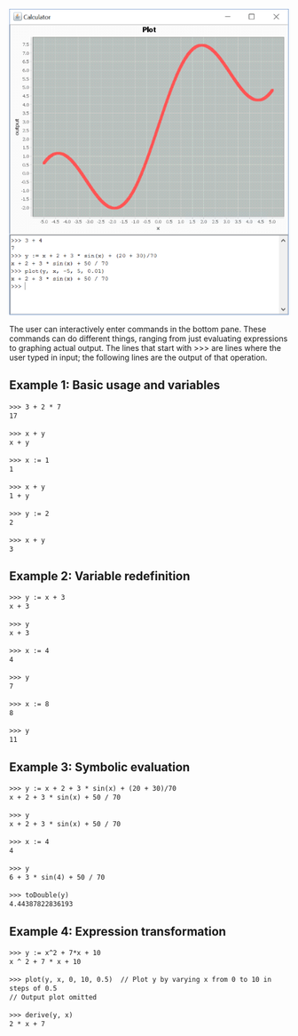 ![Finished program](/imgs/calculator-screenshot.png)

The user can interactively enter commands in the bottom pane. These commands can do different things, ranging from just evaluating expressions to graphing actual output. The lines that start with >>> are lines where the user typed in input; the following lines are the output of that operation.

## Example 1: Basic usage and variables

<pre class=" line-numbers language-pseudocode"><code class=" language-pseudocode"><span class="token operator">&gt;&gt;&gt;</span> <span class="token number">3</span> <span class="token operator">+</span> <span class="token number">2</span> <span class="token operator">*</span> <span class="token number">7</span>
<span class="token number">17</span>

<span class="token operator">&gt;&gt;&gt;</span> x <span class="token operator">+</span> y
x <span class="token operator">+</span> y

<span class="token operator">&gt;&gt;&gt;</span> x <span class="token operator">:</span><span class="token operator">=</span> <span class="token number">1</span>
<span class="token number">1</span>

<span class="token operator">&gt;&gt;&gt;</span> x <span class="token operator">+</span> y
<span class="token number">1</span> <span class="token operator">+</span> y

<span class="token operator">&gt;&gt;&gt;</span> y <span class="token operator">:</span><span class="token operator">=</span> <span class="token number">2</span>
<span class="token number">2</span>

<span class="token operator">&gt;&gt;&gt;</span> x <span class="token operator">+</span> y
<span class="token number">3</span><span aria-hidden="true" class="line-numbers-rows"><span></span><span></span><span></span><span></span><span></span><span></span><span></span><span></span><span></span><span></span><span></span><span></span><span></span><span></span><span></span><span></span><span></span></span></code></pre>

## Example 2: Variable redefinition

<pre class=" line-numbers language-pseudocode"><code class=" language-pseudocode"><span class="token operator">&gt;&gt;&gt;</span> y <span class="token operator">:</span><span class="token operator">=</span> x <span class="token operator">+</span> <span class="token number">3</span>
x <span class="token operator">+</span> <span class="token number">3</span>

<span class="token operator">&gt;&gt;&gt;</span> y
x <span class="token operator">+</span> <span class="token number">3</span>

<span class="token operator">&gt;&gt;&gt;</span> x <span class="token operator">:</span><span class="token operator">=</span> <span class="token number">4</span>
<span class="token number">4</span>

<span class="token operator">&gt;&gt;&gt;</span> y
<span class="token number">7</span>

<span class="token operator">&gt;&gt;&gt;</span> x <span class="token operator">:</span><span class="token operator">=</span> <span class="token number">8</span>
<span class="token number">8</span>

<span class="token operator">&gt;&gt;&gt;</span> y
<span class="token number">11</span>
<span aria-hidden="true" class="line-numbers-rows"><span></span><span></span><span></span><span></span><span></span><span></span><span></span><span></span><span></span><span></span><span></span><span></span><span></span><span></span><span></span><span></span><span></span></span></code></pre>

## Example 3: Symbolic evaluation

<pre class=" line-numbers language-pseudocode"><code class=" language-pseudocode"><span class="token operator">&gt;&gt;&gt;</span> y <span class="token operator">:</span><span class="token operator">=</span> x <span class="token operator">+</span> <span class="token number">2</span> <span class="token operator">+</span> <span class="token number">3</span> <span class="token operator">*</span> <span class="token function">sin</span><span class="token punctuation">(</span>x<span class="token punctuation">)</span> <span class="token operator">+</span> <span class="token punctuation">(</span><span class="token number">20</span> <span class="token operator">+</span> <span class="token number">30</span><span class="token punctuation">)</span><span class="token operator">/</span><span class="token number">70</span>
x <span class="token operator">+</span> <span class="token number">2</span> <span class="token operator">+</span> <span class="token number">3</span> <span class="token operator">*</span> <span class="token function">sin</span><span class="token punctuation">(</span>x<span class="token punctuation">)</span> <span class="token operator">+</span> <span class="token number">50</span> <span class="token operator">/</span> <span class="token number">70</span>

<span class="token operator">&gt;&gt;&gt;</span> y
x <span class="token operator">+</span> <span class="token number">2</span> <span class="token operator">+</span> <span class="token number">3</span> <span class="token operator">*</span> <span class="token function">sin</span><span class="token punctuation">(</span>x<span class="token punctuation">)</span> <span class="token operator">+</span> <span class="token number">50</span> <span class="token operator">/</span> <span class="token number">70</span>

<span class="token operator">&gt;&gt;&gt;</span> x <span class="token operator">:</span><span class="token operator">=</span> <span class="token number">4</span>
<span class="token number">4</span>

<span class="token operator">&gt;&gt;&gt;</span> y
<span class="token number">6</span> <span class="token operator">+</span> <span class="token number">3</span> <span class="token operator">*</span> <span class="token function">sin</span><span class="token punctuation">(</span><span class="token number">4</span><span class="token punctuation">)</span> <span class="token operator">+</span> <span class="token number">50</span> <span class="token operator">/</span> <span class="token number">70</span>

<span class="token operator">&gt;&gt;&gt;</span> <span class="token function">toDouble</span><span class="token punctuation">(</span>y<span class="token punctuation">)</span>
<span class="token number">4.44387822836193</span>
<span aria-hidden="true" class="line-numbers-rows"><span></span><span></span><span></span><span></span><span></span><span></span><span></span><span></span><span></span><span></span><span></span><span></span><span></span><span></span></span></code></pre>

## Example 4: Expression transformation

<pre class=" line-numbers language-pseudocode"><code class=" language-pseudocode"><span class="token operator">&gt;&gt;&gt;</span> y <span class="token operator">:</span><span class="token operator">=</span> x<span class="token operator">^</span><span class="token number">2</span> <span class="token operator">+</span> <span class="token number">7</span><span class="token operator">*</span>x <span class="token operator">+</span> <span class="token number">10</span>
x <span class="token operator">^</span> <span class="token number">2</span> <span class="token operator">+</span> <span class="token number">7</span> <span class="token operator">*</span> x <span class="token operator">+</span> <span class="token number">10</span>

<span class="token operator">&gt;&gt;&gt;</span> <span class="token function">plot</span><span class="token punctuation">(</span>y<span class="token punctuation">,</span> x<span class="token punctuation">,</span> <span class="token number">0</span><span class="token punctuation">,</span> <span class="token number">10</span><span class="token punctuation">,</span> <span class="token number">0.5</span><span class="token punctuation">)</span>  <span class="token comment" spellcheck="true">// Plot y by varying x from 0 to 10 in steps of 0.5</span>
<span class="token comment" spellcheck="true">// Output plot omitted</span>

<span class="token operator">&gt;&gt;&gt;</span> <span class="token function">derive</span><span class="token punctuation">(</span>y<span class="token punctuation">,</span> x<span class="token punctuation">)</span>            <span class="token comment" spellcheck="true"></span>
<span class="token number">2</span> <span class="token operator">*</span> x <span class="token operator">+</span> <span class="token number">7</span>
<span aria-hidden="true" class="line-numbers-rows"><span></span><span></span><span></span><span></span><span></span><span></span><span></span><span></span></span></code></pre>

